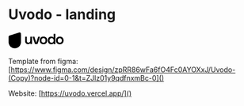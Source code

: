 # Uvodo - landing

![](./src/assets/logo-dark.png)

Template from figma: [https://www.figma.com/design/zpRR86wFa6fO4Fc0AYOXxJ/Uvodo-(Copy)?node-id=0-1&t=ZJlz01y9qdfnxmBc-0]()

Website: [https://uvodo.vercel.app/]()
